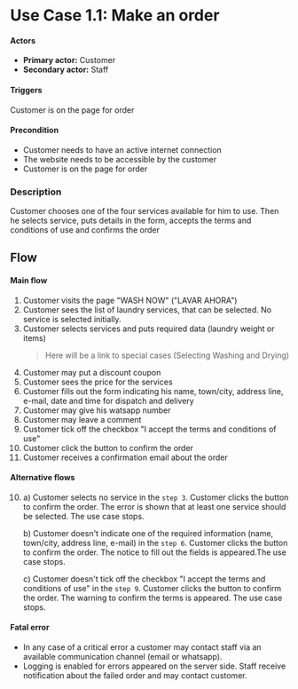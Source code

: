 # Use Case 1.1: Make an order

#### Actors
+ **Primary actor:** Customer
+ **Secondary actor:** Staff


#### Triggers 
Customer is on the page for order

#### Precondition  
+ Customer needs to have an active internet connection  
+ The website needs to be accessible by the customer  
+ Customer is on the page for order

### Description
 Customer chooses one of the four services available for him to use. Then he selects service, puts details in the form, accepts the terms and conditions of use and confirms the order

## Flow

#### Main flow
1. Customer visits the page "WASH NOW" ("LAVAR AHORA")
2. Customer sees the list of laundry services, that can be selected. No service is selected initially. 
3. Customer selects services and puts required data (laundry weight or items)
    > Here will be a link to special cases (Selecting Washing and Drying)
4. Customer may put a discount coupon
5. Customer sees the price for the services
6. Customer fills out the form indicating his name, town/city, address line, e-mail, date and time for dispatch and delivery
7. Customer may give his watsapp number
8. Customer may leave a comment
9. Customer tick off the checkbox "I accept the terms and conditions of use"
10. Customer click the button to confirm the order
11. Customer receives a confirmation email about the order


#### Alternative flows

10.  a) Customer selects no service in the `step 3`. Customer clicks the button to confirm the order. The error is shown that at least one service should be selected. The use case stops.  

     b) Customer doesn't indicate one of the required information (name, town/city, address line, e-mail) in the `step 6`. Customer clicks the button to confirm the order. The notice to fill out the fields is appeared.The use case stops.

     c) Customer doesn't tick off the checkbox "I accept the terms and conditions of use" in the `step 9`. Customer clicks the button to confirm the order. The warning to confirm the terms is appeared. The use case stops.

#### Fatal error  
+  In any case of a critical error a customer may contact staff via an available communication channel (email or whatsapp).
+ Logging is enabled for errors appeared on the server side. Staff receive notification about the failed order and may contact customer. 


